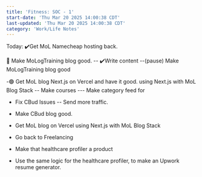 ```yaml
---
title: 'Fitness: SOC - 1'
start-date: 'Thu Mar 20 2025 14:00:38 CDT'
last-updated: 'Thu Mar 20 2025 14:00:38 CDT'
category: 'Work/Life Notes'
---
```


Today:
✔️Get MoL Namecheap hosting back.

🔴️ Make MoLogTraining blog good.
-- ✔️Write content
--(pause) Make MoLogTraining blog good

-🟢️ Get MoL blog Next.js on Vercel and have it good.
using Next.js with MoL Blog Stack
-- Make courses
--- Make category feed for

- Fix CBud Issues
  -- Send more traffic.

- Make CBud blog good.

- Get MoL blog on Vercel using Next.js with MoL Blog Stack

- Go back to Freelancing

- Make that healthcare profiler a product

- Use the same logic for the healthcare profiler, to make an Upwork resume generator.
